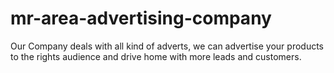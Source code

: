 # mr-area-advertising-company
Our Company deals with all kind of adverts, we can advertise your products to the rights audience and drive home with more leads and customers.

